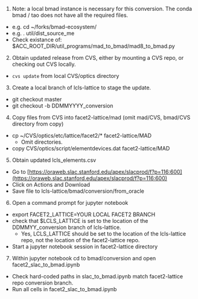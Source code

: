 1. Note: a local bmad instance is necessary for this conversion.  The conda bmad / tao does not have all the required files.
  - e.g. cd ~/forks/bmad-ecosystem/
  - e.g. . util/dist_source_me
  - Check existance of: $ACC_ROOT_DIR/util_programs/mad_to_bmad/mad8_to_bmad.py
2. Obtain updated release from CVS, either by mounting a CVS repo, or checking out CVS locally.
  - `cvs update` from local CVS/optics directory
3. Create a local branch of lcls-lattice to stage the update.
  - git checkout master
  - git checkout -b DDMMYYYY_conversion
4. Copy files from CVS into facet2-lattice/mad (omit mad/CVS, bmad/CVS directory from copy)
  - cp ~/CVS/optics/etc/lattice/facet2/* facet2-lattice/MAD
    - Omit directories.
  - copy CVS/optics/script/elementdevices.dat facet2-lattice/MAD
5. Obtain updated lcls_elements.csv
  - Go to [https://oraweb.slac.stanford.edu/apex/slacprod/f?p=116:600](https://oraweb.slac.stanford.edu/apex/slacprod/f?p=116:600)
  - Click on Actions and Download
  - Save file to lcls-lattice/bmad/conversion/from_oracle
6. Open a command prompt for jupyter notebook
  - export FACET2_LATTICE=YOUR LOCAL FACET2 BRANCH
  - check that $LCLS_LATTICE is set to the location of the DDMMYY_conversion branch of lcls-lattice.
    - Yes, LCLS_LATTICE should be set to the location of the lcls-lattice repo, not the location of the facet2-lattice repo.
  - Start a jupyter notebook session in facet2-lattice directory
7. Within jupyter notebook cd to bmad/conversion and open facet2_slac_to_bmad.ipynb
  - Check hard-coded paths in slac_to_bmad.ipynb match facet2-lattice repo conversion branch.
  - Run all cells in facet2_slac_to_bmad.ipynb
